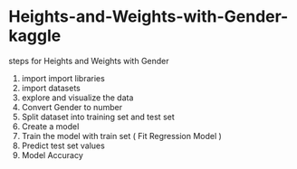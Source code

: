 # Heights-and-Weights-with-Gender-kaggle

steps for Heights and Weights with Gender

1. import import libraries
2. import datasets
3. explore and visualize the data
4. Convert Gender to number
5. Split dataset into training set and test set
6. Create a model
7. Train the model with train set  ( Fit Regression Model )
8. Predict test set values
9. Model Accuracy
